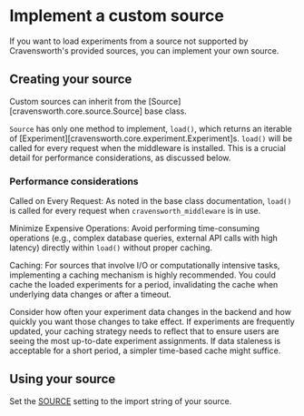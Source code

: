 # Implement a custom source

If you want to load experiments from a source not supported by Cravensworth's
provided sources, you can implement your own source.

## Creating your source

Custom sources can inherit from the [Source][cravensworth.core.source.Source]
base class.

`Source` has only one method to implement, `load()`, which returns an iterable
of [Experiment][cravensworth.core.experiment.Experiment]s. `load()` will be
called for every request when the middleware is installed. This is a crucial
detail for performance considerations, as discussed below.

### Performance considerations

Called on Every Request: As noted in the base class documentation, `load()` is
called for every request when `cravensworth_middleware` is in use.

Minimize Expensive Operations: Avoid performing time-consuming operations (e.g.,
complex database queries, external API calls with high latency) directly within
`load()` without proper caching.

Caching: For sources that involve I/O or computationally intensive tasks,
implementing a caching mechanism is highly recommended. You could cache the
loaded experiments for a period, invalidating the cache when underlying data
changes or after a timeout.

Consider how often your experiment data changes in the backend and how quickly
you want those changes to take effect. If experiments are frequently updated,
your caching strategy needs to reflect that to ensure users are seeing the most
up-to-date experiment assignments. If data staleness is acceptable for a short
period, a simpler time-based cache might suffice.

## Using your source

Set the [SOURCE](../getting-started/configuration.md#source) setting to the
import string of your source.
